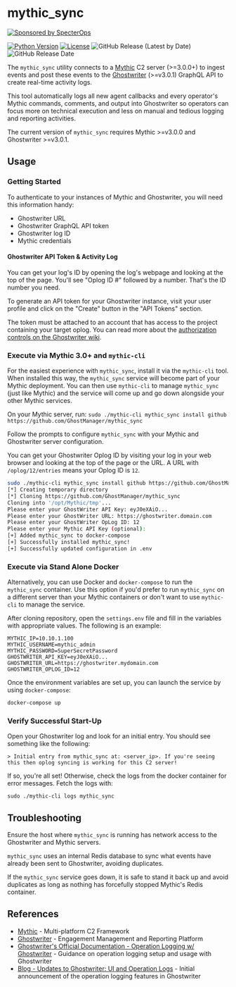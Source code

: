 # mythic_sync

[![Sponsored by SpecterOps](https://img.shields.io/endpoint?url=https%3A%2F%2Fraw.githubusercontent.com%2Fspecterops%2F.github%2Fmain%2Fconfig%2Fshield.json&style=flat)](https://github.com/specterops#ghostwriter)

[![Python Version](https://img.shields.io/badge/Python-3.10-brightgreen.svg)](.) [![License](https://img.shields.io/badge/License-BSD3-darkred.svg)](.) ![GitHub Release (Latest by Date)](https://img.shields.io/github/v/release/GhostManager/mythic_sync?label=Latest%20Release) ![GitHub Release Date](https://img.shields.io/github/release-date/GhostManager/mythic_sync?label=Release%20Date&color=blue)

The `mythic_sync` utility connects to a [Mythic](https://github.com/its-a-feature/Mythic) C2 server (>=3.0.0+) to ingest events and post these events to the [Ghostwriter](https://github.com/GhostManager/Ghostwriter) (>=v3.0.1) GraphQL API to create real-time activity logs.

This tool automatically logs all new agent callbacks and every operator's Mythic commands, comments, and output into Ghostwriter so operators can focus more on technical execution and less on manual and tedious logging and reporting activities.

The current version of `mythic_sync` requires Mythic >=v3.0.0 and Ghostwriter >=v3.0.1.

## Usage

### Getting Started

To authenticate to your instances of Mythic and Ghostwriter, you will need this information handy:

* Ghostwriter URL
* Ghostwriter GraphQL API token
* Ghostwriter log ID
* Mythic credentials

#### Ghostwriter API Token & Activity Log

You can get your log's ID by opening the log's webpage and looking at the top of the page. You'll see "Oplog ID #" followed by a number. That's the ID number you need.

To generate an API token for your Ghostwriter instance, visit your user profile and click on the "Create" button in the "API Tokens" section.

The token must be attached to an account that has access to the project containing your target oplog. You can read more about the [authorization controls on the Ghostwriter wiki](https://www.ghostwriter.wiki/features/graphql-api/authorization).

### Execute via Mythic 3.0+ and `mythic-cli`

For the easiest experience with `mythic_sync`, install it via the `mythic-cli` tool. When installed this way, the `mythic_sync` service will become part of your Mythic deployment. You can then use `mythic-cli` to manage `mythic_sync` (just like Mythic) and the service will come up and go down alongside your other Mythic services.

On your Mythic server, run: `sudo ./mythic-cli mythic_sync install github https://github.com/GhostManager/mythic_sync`

Follow the prompts to configure `mythic_sync` with your Mythic and Ghostwriter server configuration.

You can get your Ghostwriter Oplog ID by visiting your log in your web browser and looking at the top of the page or the URL. A URL with `/oplog/12/entries` means your Oplog ID is `12`.

```bash
sudo ./mythic-cli mythic_sync install github https://github.com/GhostManager/mythic_sync
[*] Creating temporary directory
[*] Cloning https://github.com/GhostManager/mythic_sync
Cloning into '/opt/Mythic/tmp'...
Please enter your GhostWriter API Key: eyJ0eXAiO...
Please enter your GhostWriter URL: https://ghostwriter.domain.com
Please enter your GhostWriter OpLog ID: 12
Please enter your Mythic API Key (optional):
[+] Added mythic_sync to docker-compose
[+] Successfully installed mythic_sync!
[+] Successfully updated configuration in .env
```

### Execute via Stand Alone Docker

Alternatively, you can use Docker and `docker-compose` to run the `mythic_sync` container. Use this option if you'd prefer to run `mythic_sync` on a different server than your Mythic containers or don't want to use `mythic-cli` to manage the service.

After cloning repository, open the `settings.env` file and fill in the variables with appropriate values. The following is an example:

```text
MYTHIC_IP=10.10.1.100
MYTHIC_USERNAME=mythic_admin
MYTHIC_PASSWORD=SuperSecretPassword
GHOSTWRITER_API_KEY=eyJ0eXAiO...
GHOSTWRITER_URL=https://ghostwriter.mydomain.com
GHOSTWRITER_OPLOG_ID=12
```

Once the environment variables are set up, you can launch the service by using `docker-compose`:

``` bash
docker-compose up
```

### Verify Successful Start-Up

Open your Ghostwriter log and look for an initial entry. You should see something like the following:

    > Initial entry from mythic_sync at: <server_ip>. If you're seeing this then oplog syncing is working for this C2 server!

If so, you're all set! Otherwise, check the logs from the docker container for error messages. Fetch the logs with:

`sudo ./mythic-cli logs mythic_sync`

## Troubleshooting

Ensure the host where `mythic_sync` is running has network access to the Ghostwriter and Mythic servers.

`mythic_sync` uses an internal Redis database to sync what events have already been sent to Ghostwriter, avoiding duplicates.

If the `mythic_sync` service goes down, it is safe to stand it back up and avoid duplicates as long as nothing has forcefully stopped Mythic's Redis container.

## References

- [Mythic](https://github.com/its-a-feature/Mythic) - Multi-platform C2 Framework
- [Ghostwriter](https://github.com/GhostManager/Ghostwriter) - Engagement Management and Reporting Platform
- [Ghostwriter's Official Documentation - Operation Logging w/ Ghostwriter](https://ghostwriter.wiki/features/operation-logs) - Guidance on operation logging setup and usage with Ghostwriter
- [Blog - Updates to Ghostwriter: UI and Operation Logs](https://posts.specterops.io/updates-to-ghostwriter-ui-and-operation-logs-d6b3bc3d3fbd_) - Initial announcement of the operation logging features in Ghostwriter
